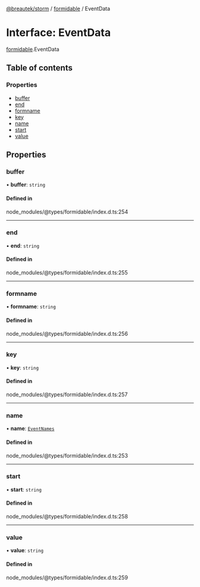 [@breautek/storm](../README.md) / [formidable](../modules/formidable.md) / EventData

# Interface: EventData

[formidable](../modules/formidable.md).EventData

## Table of contents

### Properties

- [buffer](formidable.EventData.md#buffer)
- [end](formidable.EventData.md#end)
- [formname](formidable.EventData.md#formname)
- [key](formidable.EventData.md#key)
- [name](formidable.EventData.md#name)
- [start](formidable.EventData.md#start)
- [value](formidable.EventData.md#value)

## Properties

### buffer

• **buffer**: `string`

#### Defined in

node_modules/@types/formidable/index.d.ts:254

___

### end

• **end**: `string`

#### Defined in

node_modules/@types/formidable/index.d.ts:255

___

### formname

• **formname**: `string`

#### Defined in

node_modules/@types/formidable/index.d.ts:256

___

### key

• **key**: `string`

#### Defined in

node_modules/@types/formidable/index.d.ts:257

___

### name

• **name**: [`EventNames`](../modules/formidable.md#eventnames)

#### Defined in

node_modules/@types/formidable/index.d.ts:253

___

### start

• **start**: `string`

#### Defined in

node_modules/@types/formidable/index.d.ts:258

___

### value

• **value**: `string`

#### Defined in

node_modules/@types/formidable/index.d.ts:259
